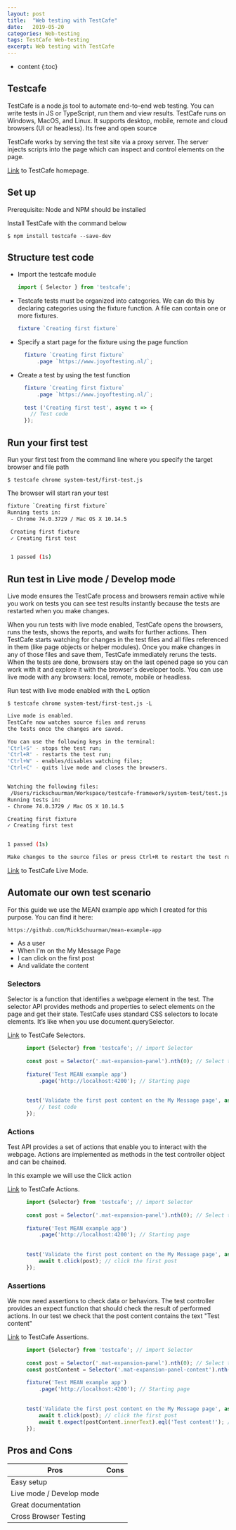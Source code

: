 ```yaml
---
layout: post
title:  "Web testing with TestCafe"
date:   2019-05-20
categories: Web-testing
tags: TestCafe Web-testing
excerpt: Web testing with TestCafe
---
```


* content
{:toc}

## Testcafe

TestCafe is a node.js tool to automate end-to-end web testing. You can write tests in JS or TypeScript, run them and view results.
TestCafe runs on Windows, MacOS, and Linux. It supports desktop, mobile, remote and cloud browsers (UI or headless). Its free and open source

TestCafe works by serving the test site via a proxy server. The server injects scripts into the page which can inspect and control elements on the page.

[Link](https://devexpress.github.io/testcafe/) to TestCafe homepage.


## Set up


Prerequisite: Node and NPM should be installed

Install TestCafe with the command below

  ``
   $ npm install testcafe --save-dev 
  ``

## Structure test code

* Import the testcafe module

     ````javascript
     import { Selector } from 'testcafe';
     ````
     
* Testcafe tests must be organized into categories. We can do this by declaring categories using the fixture function. A file can contain one or more fixtures.
    
    ````javascript
    fixture `Creating first fixture`
    ````
    
* Specify a start page for the fixture using the page function

  ````javascript
    fixture `Creating first fixture`
        .page `https://www.joyoftesting.nl/`;
    ````

* Create a test by using the test function

  ````javascript
    fixture `Creating first fixture`
        .page `https://www.joyoftesting.nl/`;
    
    test ('Creating first test', async t => {
      // Test code  
    });
    ````


## Run your first test

Run your first test from the command line where you specify the target browser and file path


  ``
  $ testcafe chrome system-test/first-test.js
  ``

The browser will start ran your test    

 ````bash
fixture `Creating first fixture`
 Running tests in:
  - Chrome 74.0.3729 / Mac OS X 10.14.5
 
  Creating first fixture
  ✓ Creating first test
 
 
  1 passed (1s)
````

## Run test in Live mode / Develop mode

Live mode ensures the TestCafe process and browsers remain active while you work on tests you can see test results instantly because the tests are restarted when you make changes. 

When you run tests with live mode enabled, TestCafe opens the browsers, runs the tests, shows the reports, and waits for further actions.
Then TestCafe starts watching for changes in the test files and all files referenced in them (like page objects or helper modules). Once you make changes in any of those files and save them, TestCafe immediately reruns the tests.
When the tests are done, browsers stay on the last opened page so you can work with it and explore it with the browser's developer tools.
You can use live mode with any browsers: local, remote, mobile or headless.


Run test with live mode enabled with the L option

``
$ testcafe chrome system-test/first-test.js -L
``
    
 ````bash
Live mode is enabled.
TestCafe now watches source files and reruns
the tests once the changes are saved.

You can use the following keys in the terminal:
'Ctrl+S' - stops the test run;
'Ctrl+R' - restarts the test run;
'Ctrl+W' - enables/disables watching files;
'Ctrl+C' - quits live mode and closes the browsers.


Watching the following files:
  /Users/rickschuurman/Workspace/testcafe-framework/system-test/test.js
 Running tests in:
 - Chrome 74.0.3729 / Mac OS X 10.14.5

 Creating first fixture
 ✓ Creating first test


 1 passed (1s)

Make changes to the source files or press Ctrl+R to restart the test run.
````

[Link](https://devexpress.github.io/testcafe/documentation/using-testcafe/common-concepts/live-mode.html) to TestCafe Live Mode.


## Automate our own test scenario

For this guide we use the MEAN example app which I created for this purpose. You can find it here:

``
https://github.com/RickSchuurman/mean-example-app
``

* As a user <BR />
* When I'm on the My Message Page <BR />
* I can click on the first post <BR />
* And validate the content <BR />

### Selectors

Selector is a function that identifies a webpage element in the test. The selector API provides methods and properties to select elements on the page and get their state.
TestCafe uses standard CSS selectors to locate elements. It’s like when you use document.querySelector. 

[Link](https://devexpress.github.io/testcafe/documentation/test-api/selecting-page-elements/) to TestCafe Selectors.



  ````javascript
        import {Selector} from 'testcafe'; // import Selector
        
        const post = Selector('.mat-expansion-panel').nth(0); // Select the first post
        
        fixture('Test MEAN example app')
            .page('http://localhost:4200'); // Starting page
        
        
        test('Validate the first post content on the My Message page', async t => {
            // test code
        });
  ````

### Actions 

Test API provides a set of actions that enable you to interact with the webpage. Actions are implemented as methods in the test controller object and can be chained.

In this example we will use the Click action

[Link](https://devexpress.github.io/testcafe/documentation/test-api/actions/) to TestCafe Actions.



  ````javascript
        import {Selector} from 'testcafe'; // import Selector
        
        const post = Selector('.mat-expansion-panel').nth(0); // Select the first post
        
        fixture('Test MEAN example app')
            .page('http://localhost:4200'); // Starting page
        
        
        test('Validate the first post content on the My Message page', async t => {
            await t.click(post); // click the first post
        });
  ````
  
  
### Assertions 

We now need assertions to check data or behaviors. The test controller provides an expect function that should check the result of performed actions.
In our test we check that the post content contains the text "Test content"

[Link](https://devexpress.github.io/testcafe/documentation/test-api/assertions/) to TestCafe Assertions.



  ````javascript
        import {Selector} from 'testcafe'; // import Selector
        
        const post = Selector('.mat-expansion-panel').nth(0); // Select the first post
        const postContent = Selector('.mat-expansion-panel-content').nth(0); // Select the first post content
        
        fixture('Test MEAN example app')
            .page('http://localhost:4200'); // Starting page
        
        
        test('Validate the first post content on the My Message page', async t => {
            await t.click(post); // click the first post
            await t.expect(postContent.innerText).eql('Test content!'); // validate post content
        });
  ````

  


## Pros and Cons

| Pros                                  | Cons                                                                                      |
|---------------------------------------|----------------:|
| Easy setup                            |                 |
| Live mode / Develop mode              |                 |
| Great documentation                   |                 |
| Cross Browser Testing                 |                 |

